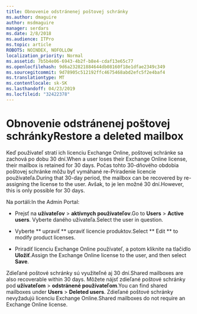 ```yaml
---
title: Obnovenie odstránenej poštovej schránky
ms.author: dmaguire
author: msdmaguire
manager: serdars
ms.date: 2/8/2018
ms.audience: ITPro
ms.topic: article
ROBOTS: NOINDEX, NOFOLLOW
localization_priority: Normal
ms.assetid: 7b5b4e06-6943-4b2f-b8e4-cdaf13e65c77
ms.openlocfilehash: 9d6a232821884644db08160f18e1dfae2349c349
ms.sourcegitcommit: 9d78905c512192ffc4675468abd2efc5f2e4baf4
ms.translationtype: MT
ms.contentlocale: sk-SK
ms.lasthandoff: 04/23/2019
ms.locfileid: "32422378"
---
```

# <a name="restore-a-deleted-mailbox"></a><span data-ttu-id="fd03b-102">Obnovenie odstránenej poštovej schránky</span><span class="sxs-lookup"><span data-stu-id="fd03b-102">Restore a deleted mailbox</span></span>

<span data-ttu-id="fd03b-103">Keď používateľ stratí ich licenciu Exchange Online, poštovej schránke sa zachová po dobu 30 dní.</span><span class="sxs-lookup"><span data-stu-id="fd03b-103">When a user loses their Exchange Online license, their mailbox is retained for 30 days.</span></span> <span data-ttu-id="fd03b-104">Počas tohto 30-dňového obdobia poštovej schránke môžu byť vymáhané re-Priradenie licencie používateľa.</span><span class="sxs-lookup"><span data-stu-id="fd03b-104">During that 30-day period, the mailbox can be recovered by re-assigning the license to the user.</span></span> <span data-ttu-id="fd03b-105">Avšak, to je len možné 30 dní.</span><span class="sxs-lookup"><span data-stu-id="fd03b-105">However, this is only possible for 30 days.</span></span>
  
<span data-ttu-id="fd03b-106">Na portáli:</span><span class="sxs-lookup"><span data-stu-id="fd03b-106">In the Admin Portal:</span></span>
  
- <span data-ttu-id="fd03b-107">Prejsť na **užívateľov** \> **aktívnych používateľov**.</span><span class="sxs-lookup"><span data-stu-id="fd03b-107">Go to **Users** \> **Active users**.</span></span> <span data-ttu-id="fd03b-108">Vyberte daného užívateľa.</span><span class="sxs-lookup"><span data-stu-id="fd03b-108">Select the user in question.</span></span>
    
- <span data-ttu-id="fd03b-109">Vyberte \*\* upraviť \*\* upraviť licencie produktov.</span><span class="sxs-lookup"><span data-stu-id="fd03b-109">Select \*\* Edit \*\* to modify product licenses.</span></span> 
    
- <span data-ttu-id="fd03b-110">Priradiť licenciu Exchange Online používateľ, a potom kliknite na tlačidlo **Uložiť**.</span><span class="sxs-lookup"><span data-stu-id="fd03b-110">Assign the Exchange Online license to the user, and then select **Save**.</span></span>
    
<span data-ttu-id="fd03b-111">Zdieľané poštové schránky sú využiteľné aj 30 dní.</span><span class="sxs-lookup"><span data-stu-id="fd03b-111">Shared mailboxes are also recoverable within 30 days.</span></span> <span data-ttu-id="fd03b-112">Môžete nájsť zdieľané poštové schránky pod **užívateľom** \> **odstránené používateľom**.</span><span class="sxs-lookup"><span data-stu-id="fd03b-112">You can find shared mailboxes under **Users** \> **Deleted users**.</span></span> <span data-ttu-id="fd03b-113">Zdieľané poštové schránky nevyžadujú licenciu Exchange Online.</span><span class="sxs-lookup"><span data-stu-id="fd03b-113">Shared mailboxes do not require an Exchange Online license.</span></span>
  

